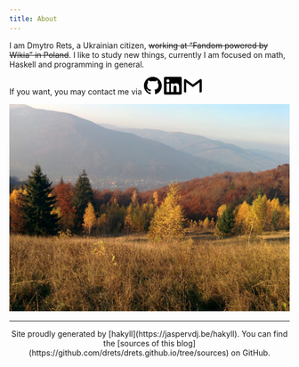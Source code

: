 ```yaml
---
title: About
---
```

I am Dmytro Rets, a Ukrainian citizen, ~~working at “Fandom powered by Wikia” in Poland~~. I like to study new things, currently I am focused on math, Haskell and programming in general.  

If you want, you may contact me via
[<img src="/images/contact/github.svg" class="icon" />](https://github.com/drets)
[<img src="/images/contact/linkedin.svg" class="icon" />](https://www.linkedin.com/in/drets)
<a href="mailto:dmitryrets@gmail.com"><img src="/images/contact/gmail.svg" class="icon" /></a>

<img src="/images/life.jpg" />

<hr />

<center>Site proudly generated by [hakyll](https://jaspervdj.be/hakyll). You can find the [sources of this blog](https://github.com/drets/drets.github.io/tree/sources) on GitHub.</center>


